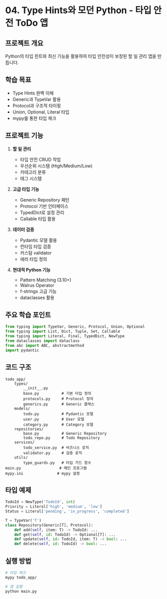 # 04. Type Hints와 모던 Python - 타입 안전 ToDo 앱

## 프로젝트 개요
Python의 타입 힌트와 최신 기능을 활용하여 타입 안전성이 보장된 할 일 관리 앱을 만듭니다.

## 학습 목표
- Type Hints 완벽 이해
- Generic과 TypeVar 활용
- Protocol과 구조적 타이핑
- Union, Optional, Literal 타입
- mypy를 통한 타입 체크

## 프로젝트 기능
1. **할 일 관리**
   - 타입 안전 CRUD 작업
   - 우선순위 시스템 (High/Medium/Low)
   - 카테고리 분류
   - 태그 시스템

2. **고급 타입 기능**
   - Generic Repository 패턴
   - Protocol 기반 인터페이스
   - TypedDict로 설정 관리
   - Callable 타입 활용

3. **데이터 검증**
   - Pydantic 모델 활용
   - 런타임 타입 검증
   - 커스텀 validator
   - 에러 타입 정의

4. **현대적 Python 기능**
   - Pattern Matching (3.10+)
   - Walrus Operator
   - f-strings 고급 기능
   - dataclasses 활용

## 주요 학습 포인트
```python
from typing import TypeVar, Generic, Protocol, Union, Optional
from typing import List, Dict, Tuple, Set, Callable
from typing import Literal, Final, TypedDict, NewType
from dataclasses import dataclass
from abc import ABC, abstractmethod
import pydantic
```

## 코드 구조
```
todo_app/
    types/
        __init__.py
        base.py          # 기본 타입 정의
        protocols.py     # Protocol 정의
        generics.py      # Generic 클래스
    models/
        todo.py          # Pydantic 모델
        user.py          # User 모델
        category.py      # Category 모델
    repositories/
        base.py          # Generic Repository
        todo_repo.py     # Todo Repository
    services/
        todo_service.py  # 비즈니스 로직
        validator.py     # 검증 로직
    utils/
        type_guards.py   # 타입 가드 함수
main.py                 # 메인 프로그램
mypy.ini               # mypy 설정
```

## 타입 예제
```python
TodoId = NewType('TodoId', int)
Priority = Literal['high', 'medium', 'low']
Status = Literal['pending', 'in_progress', 'completed']

T = TypeVar('T')
class Repository(Generic[T], Protocol):
    def add(self, item: T) -> TodoId: ...
    def get(self, id: TodoId) -> Optional[T]: ...
    def update(self, id: TodoId, item: T) -> bool: ...
    def delete(self, id: TodoId) -> bool: ...
```

## 실행 방법
```bash
# 타입 체크
mypy todo_app/

# 앱 실행
python main.py
```